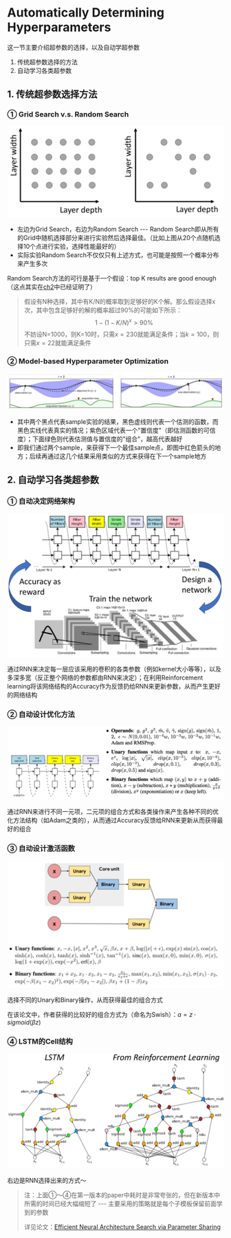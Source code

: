 # Automatically Determining Hyperparameters

这一节主要介绍超参数的选择，以及自动学超参数

1. 传统超参数选择的方法
2. 自动学习各类超参数

## 1. 传统超参数选择方法

### ① Grid Search v.s. Random Search

![](png/r14.png)

- 左边为Grid Search，右边为Random Search --- Random Search即从所有的Grid中随机选择部分来进行实验然后选择最佳。（比如上图从20个点随机选择10个点进行实验，选择性能最好的）
- 实际实验Random Search不仅仅只有上述方式，也可能是按照一个概率分布来产生多次

Random Search方法的可行是基于一个假设：top K results are good enough（这点其实在[ch2](../ch2/ch2.md)中已经证明了）

> 假设有N种选择，其中有K/N的概率取到足够好的K个解。那么假设选择x次，其中包含足够好的解的概率超过90%的可能如下所示：
> $$
> 1-(1-K/N)^x\gt 90\%
> $$
> 不妨设N=1000，则K=10时，只需$x=230$就能满足条件；当$k=100$，则只需$x=22$就能满足条件

### ② Model-based Hyperparameter Optimization

![](png/r15.png)

- 其中两个黑点代表sample实验的结果，黑色虚线则代表一个估测的函数，而黑色实线代表真实的情况；紫色区域代表一个"置信度"（即估测函数的可信度）；下面绿色则代表估测值与置信度的"组合"，越高代表越好
- 即我们通过两个sample，来获得下一个最佳sample点，即图中红色箭头的地方；后续再通过这几个结果采用类似的方式来获得在下一个sample地方

## 2. 自动学习各类超参数

### ① 自动决定网络架构

![](png/r16.png)

通过RNN来决定每一层应该采用的卷积的各类参数（例如kernel大小等等），以及多深多宽（反正整个网络的参数都由RNN来决定）；在利用Reinforcement learning将该网络结构的Accuracy作为反馈扔给RNN来更新参数，从而产生更好的网络结构

### ② 自动设计优化方法

![](png/r17.png)

通过RNN来进行不同一元项，二元项的组合方式和各类操作来产生各种不同的优化方法结构（如Adam之类的），从而通过Accuracy反馈给RNN来更新从而获得最好的组合

### ③ 自动设计激活函数

![](png/r18.png)

选择不同的Unary和Binary操作，从而获得最佳的组合方式

在该论文中，作者获得的比较好的组合方式为（命名为Swish）：$a=z\cdot sigmoid(\beta z)$

### ④ LSTM的Cell结构

![](png/r19.png)

右边是RNN选择出来的方式～

> 注：上面①～④在第一版本的paper中耗时是非常夸张的，但在新版本中所需的时间已经大幅缩短了 --- 主要采用的策略就是每个子模板保留前面学到的参数
>
> 详见论文：[Efficient Neural Architecture Search via Parameter Sharing](https://arxiv.org/abs/1802.03268)

